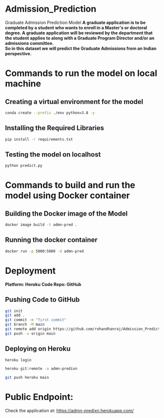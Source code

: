 # Admission_Prediction
Graduate Admission Prediction Model
**A graduate application is to be completed by a student who wants to enroll in a Master's or doctoral degree. A graduate application will be reviewed by the department that the student applies to along with a Graduate Program Director and/or an admissions committee.**  
**So in this dataset we will predict the Graduate Admissions from an Indian perspective.**

# Commands to run the model on local machine
## Creating a virtual environment for the model
```bash
conda create --prefix ./env python=3.8 -y
```
## Installing the Required Libraries
```bash
pip install -r requirements.txt
```
## Testing the model on localhost
```bash
python predict.py
```

# Commands to build and run the model using Docker container
## Building the Docker image of the Model
```bash
docker image build -t admn-pred .
```
## Running the docker container
```bash
docker run -p 5000:5000 -d admn-pred
```

# Deployment
**Platform: Heroku**
**Code Repo: GitHub**
## Pushing Code to GitHub
```bash
git init
git add .
git commit -m "first commit"
git branch -M main
git remote add origin https://github.com/rohandhanraj/Admission_Prediction
git push -u origin main
```
## Deploying on Heroku
```bash
heroku login

heroku git:remote -a admn-predixn

git push heroku main
```

# Public Endpoint:
Check the application at: https://admn-predixn.herokuapp.com/
